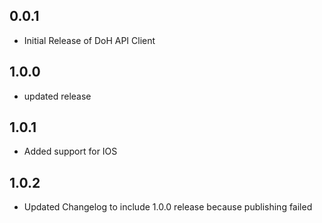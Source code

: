 ## 0.0.1

* Initial Release of DoH API Client

## 1.0.0

* updated release

## 1.0.1    

* Added support for IOS

## 1.0.2

* Updated Changelog to include 1.0.0 release because publishing failed
